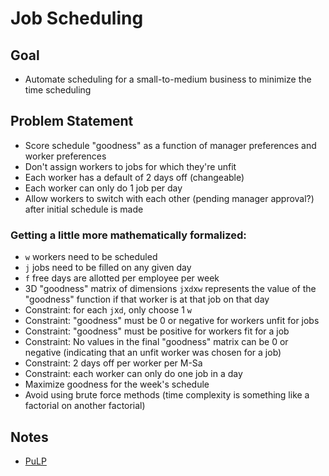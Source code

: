 # Job Scheduling
## Goal
- Automate scheduling for a small-to-medium business to minimize the time scheduling
  
## Problem Statement
- Score schedule "goodness" as a function of manager preferences and worker preferences
- Don't assign workers to jobs for which they're unfit
- Each worker has a default of 2 days off (changeable)
- Each worker can only do 1 job per day
- Allow workers to switch with each other (pending manager approval?) after initial schedule is made
  
### Getting a little more mathematically formalized:
- `w` workers need to be scheduled
- `j` jobs need to be filled on any given day
- `f` free days are allotted per employee per week
- 3D "goodness" matrix of dimensions `j`x`d`x`w` represents the value of the "goodness" function if that worker is at that job on that day
- Constraint: for each `j`x`d`, only choose 1 `w`
- Constraint: "goodness" must be 0 or negative for workers unfit for jobs
- Constraint: "goodness" must be positive for workers fit for a job
- Constraint: No values in the final "goodness" matrix can be 0 or negative (indicating that an unfit worker was chosen for a job)
- Constraint: 2 days off per worker per M-Sa
- Constraint: each worker can only do one job in a day
- Maximize goodness for the week's schedule
- Avoid using brute force methods (time complexity is something like a factorial on another factorial)

## Notes
- [PuLP](https://coin-or.github.io/pulp/)
